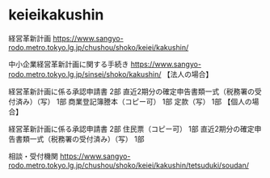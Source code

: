 # keieikakushin
経営革新計画
https://www.sangyo-rodo.metro.tokyo.lg.jp/chushou/shoko/keiei/kakushin/

中小企業経営革新計画に関する手続き
https://www.sangyo-rodo.metro.tokyo.lg.jp/sinsei/shoko/kakushin/
【法人の場合】

経営革新計画に係る承認申請書 2部
直近2期分の確定申告書類一式（税務署の受付済み）（写） 1部
商業登記簿謄本（コピー可） 1部
定款（写） 1部
【個人の場合】

経営革新計画に係る承認申請書 2部
住民票（コピー可） 1部
直近2期分の確定申告書類一式（税務署の受付済み）（写） 1部

相談・受付機関
https://www.sangyo-rodo.metro.tokyo.lg.jp/chushou/shoko/keiei/kakushin/tetsuduki/soudan/